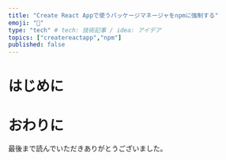 ```yaml
---
title: "Create React Appで使うパッケージマネージャをnpmに強制する"
emoji: "💼"
type: "tech" # tech: 技術記事 / idea: アイデア
topics: ["createreactapp","npm"]
published: false
---
```


# はじめに

# おわりに

最後まで読んでいただきありがとうございました。